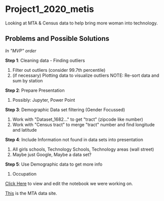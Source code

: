 # Project1_2020_metis
Looking at MTA &amp; Census data to help bring more woman into technology. 

## Problems and Possible Solutions

*In "MVP" order*

**Step 1**: Cleaning data - Finding outliers
1. Filter out outliers (consider 99.7th percentile)
2. (if necessary) Plotting data to visualize outliers
NOTE: Re-sort data and sum by station

**Step 2**: Prepare Presentation
1. Possibly: Jupyter, Power Point

**Step 3**: Demographic Data set filtering (Gender Focussed)
1. Work with "Dataset_1682..." to get "tract" (zipcode like number)
2. Work with "Census tract" to merge "tract" number and find longitude and latitude

**Step 4**: Include Information not found in data sets into presentation
1. All girls schools, Technology Schools, Technology areas (wall street)
2. Maybe just Google, Maybe a data set?

**Step 5**: Use Demographic data to get more info
1. Occupation
  
[Click Here](https://github.com/er-arcadio/Project1_2020_metis/blob/master/Project%201%202020%20-%20MTA%20Data.ipynb) to view and edit the notebook we were working on.

[This](http://web.mta.info/developers/turnstile.html) is the MTA data site. 
